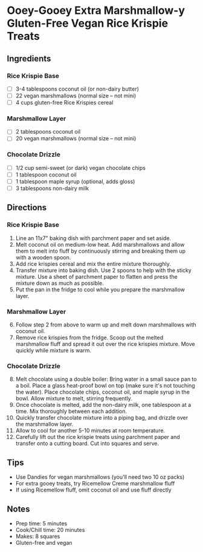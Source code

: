 # Ooey-Gooey Extra Marshmallow-y Gluten-Free Vegan Rice Krispie Treats

## Ingredients

### Rice Krispie Base
- [ ] 3-4 tablespoons coconut oil (or non-dairy butter)
- [ ] 22 vegan marshmallows (normal size – not mini)
- [ ] 4 cups gluten-free Rice Krispies cereal

### Marshmallow Layer
- [ ] 2 tablespoons coconut oil
- [ ] 20 vegan marshmallows (normal size – not mini)

### Chocolate Drizzle
- [ ] 1/2 cup semi-sweet (or dark) vegan chocolate chips
- [ ] 1 tablespoon coconut oil
- [ ] 1 tablespoon maple syrup (optional, adds gloss)
- [ ] 3 tablespoons non-dairy milk

## Directions

### Rice Krispie Base
1. Line an 11x7" baking dish with parchment paper and set aside.
2. Melt coconut oil on medium-low heat. Add marshmallows and allow them to melt into fluff by continuously stirring and breaking them up with a wooden spoon.
3. Add rice krispies cereal and mix the entire mixture thoroughly.
4. Transfer mixture into baking dish. Use 2 spoons to help with the sticky mixture. Use a sheet of parchment paper to flatten and press the mixture down as much as possible.
5. Put the pan in the fridge to cool while you prepare the marshmallow layer.

### Marshmallow Layer
6. Follow step 2 from above to warm up and melt down marshmallows with coconut oil.
7. Remove rice krispies from the fridge. Scoop out the melted marshmallow fluff and spread it out over the rice krispies mixture. Move quickly while mixture is warm.

### Chocolate Drizzle
8. Melt chocolate using a double boiler: Bring water in a small sauce pan to a boil. Place a glass heat-proof bowl on top (make sure it's not touching the water). Place chocolate chips, coconut oil, and maple syrup in the bowl. Allow mixture to melt, stirring frequently.
9. Once chocolate is melted, add the non-dairy milk, one tablespoon at a time. Mix thoroughly between each addition.
10. Quickly transfer chocolate mixture into a piping bag, and drizzle over the marshmallow layer.
11. Allow to cool for another 5-10 minutes at room temperature.
12. Carefully lift out the rice krispie treats using parchment paper and transfer onto a cutting board. Cut into squares and serve.

## Tips
- Use Dandies for vegan marshmallows (you'll need two 10 oz packs)
- For extra gooey treats, try Ricemellow Creme marshmallow fluff
- If using Ricemellow fluff, omit coconut oil and use fluff directly

## Notes
- Prep time: 5 minutes
- Cook/Chill time: 20 minutes
- Makes: 8 squares
- Gluten-free and vegan